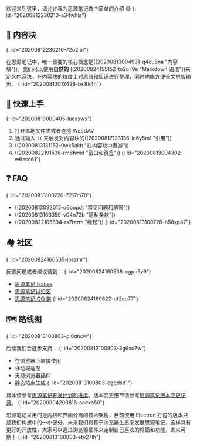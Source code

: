 欢迎来到这里，请允许我为思源笔记做个简单的介绍 😅
{: id="20200812230210-a34whla"}

## 🧱 内容块
{: id="20200812230210-72o2iol"}

在思源笔记中，唯一重要的核心概念是((20200813004931-q4cu8na "内容块"))。我们可以使用**自然的** ((20200824155152-to2u79e "Markdown 语法"))来定义内容块，在内容块的粒度上对思绪和知识进行整理，同时也能方便长文排版输出。
{: id="20200813012428-bx1fk4h"}

## 🔮 快速上手
{: id="20200813000405-lucaxwx"}

1. 打开本地文件夹或者连接 WebDAV
2. 通过输入 `((` 来触发对内容块的((20200817123136-in6y5m1 "引用"))
3. ((20200813131152-0wk5akh "在内容块中遨游"))
4. ((20200822191536-rm6hwid "窗口和页签"))
{: id="20200813004302-w6zcc61"}

## ❓ FAQ
{: id="20200813100720-7217m70"}

* ((20200813093015-u6bopdt "常见问题和解答"))
* ((20200813163359-v04n73b "隐私条款"))
* ((20200822105834-rs7lzzm "缘起"))
{: id="20200813100728-h58xp47"}

## 🏘️ 社区
{: id="20200824160535-jbszlhr"}

反馈问题或者建议请到：
{: id="20200824160538-ogpu5v9"}

* [思源笔记 Issues](https://github.com/siyuan-note/siyuan/issues)
* [思源笔记讨论区](https://ld246.com/tag/siyuan)
* [思源笔记 QQ 群](https://jq.qq.com/?_wv=1027&k=brIyNm7y)
{: id="20200824160622-uf2eu77"}

## 🗺️ 路线图
{: id="20200813100803-pl0dncw"}

后续我们会逐步支持：
{: id="20200813100803-3g6xu7w"}

* 在浏览器上直接使用
* 移动端适配
* 支持浏览器插件
* 静态站点生成
{: id="20200813100803-egqdsd1"}

具体请参考[思源笔记开发计划和进度](https://github.com/siyuan-note/siyuan/projects/1)，版本变更细节请参考[思源笔记版本变更记录](https://github.com/siyuan-note/siyuan/blob/master/CHANGE_LOGS.md)。
{: id="20200904200818-aaexb50"}

思源笔记采用的是内核和界面分离的技术架构，目前使用 Electron 打包的版本只是我们构想中的一小部分。未来我们将基于浏览器生态来发展思源笔记，这样具有更好的开放性，大家可以通过浏览器插件来定制自己喜欢的界面和功能，未来可期！
{: id="20200813100803-ety27lh"}
